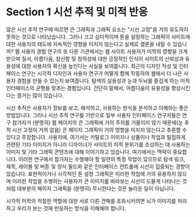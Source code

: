# Section 1 시선 추적 및 미적 반응

많은 시선 추적 연구에 따르면 큰 그래픽과 그래픽 요소는 "시선 고정"을 거의 유도하지 못하는 것으로 나타났습니다. 그러나 크고 심미적이며 톤을 설정하는 그래픽이 사이트에 대한 사용자의 태도에 지속적인 영향을 미치지 않는다고 실제로 결론을 내릴 수 있습니까? 웹 사용자 경험 연구의 또 다른 기관에서는 웹 사이트 사용자가 미학의 영향을 크게 받으며 질서, 아름다움, 참신함 및 창의성에 대한 긍정적인 인식이 사이트의 신뢰성과 유용성에 대한 사용자의 확신을 높인다는 사실을 보여줍니다. 최근의 디자인 작성 및 인터페이스 연구는 시각적 디자인과 사용자 연구가 어떻게 함께 작동하여 웹에서 더 나은 사용자 경험을 만들 수 있는지 보여줍니다. 탐색의 실용성과 눈과 두뇌를 즐겁게 하는 미적 인터페이스의 균형을 맞추는 경험입니다. 간단히 말해서, 아름다움이 유용성을 향상시킨다는 증거는 많이 있습니다.

시선 추적은 사용자가 정보를 보고, 해석하고, 사용하는 방식을 분석하고 이해하는 좋은 방법입니다. 그러나 시선 추적 연구를 기반으로 일부 사용자 인터페이스 연구자들은 연구 참가자가 (분명히) 웹 페이지의 큰 그래픽에 거의 주의를 기울이지 않기 때문에(눈 추적 시선 고정이 거의 없음) 큰 페이지 그래픽이 거의 영향을 미치지 않는다고 추론할 수 있다고 주장합니다. 사용자에. 여기서는 카탈로그 이미지나 상품이나 작업과 밀접하게 관련된 기타 이미지가 아니라 디자이너가 사이트의 미적 분위기를 조성하는 데 사용하는 이미지 및 기타 그래픽 콘텐츠에 대해 이야기하고 있습니다. 여기에서는 맥락이 중요합니다. 이러한 연구에서 참가자는 수행해야 할 일련의 특정 작업이 있으므로 탐색 링크, 제목, 레이블 및 버튼 및 양식 필드와 같은 인터페이스 컨트롤에 시선이 집중되는 경향이 있습니다. 표현적이거나 시각적인 톤 설정 그래픽은 이러한 작업에 거의 유용하지 않으며 이러한 작업을 수행하는 사용자가 큰 이미지를 바라보는 시선이 드물게 나타나는 것처럼 대부분의 페이지 그래픽을 (분명히) 무시한다는 것은 놀라운 일이 아닙니다.

시각적 미학의 적절한 역할에 대한 서로 다른 견해를 조화시키려면 뇌가 이미지를 처리하고 우리가 보는 것에 반응하는 방식을 이해해야 합니다.
